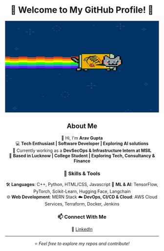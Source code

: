 <div align="center">

# 🚀 Welcome to My GitHub Profile! 🚀

<img src="https://raw.githubusercontent.com/AravCodes/AravCodes/main/safe_image.webp" width="800" height="300">

## About Me  
👋 Hi, I'm **Arav Gupta**  
💻 **Tech Enthusiast | Software Developer | Exploring AI solutions**  
🚀 Currently working as a **DevSecOps & Infrastructure Intern at MSIL**  
📍 **Based in Lucknow | College Student | Exploring Tech, Consultancy & Finance**  

### 🔧 Skills & Tools  
🛠️ **Languages**: C++, Python, HTML/CSS, Javascript
🤖 **ML & AI**: TensorFlow, PyTorch, Scikit-Learn, Hugging Face, Langchain  
🌐 **Web Development**: MERN Stack
☁️ **DevOps, CI/CD & Cloud**: AWS Cloud Services, Terraform, Docker, Jenkins

### 📫 Connect With Me  
🔗 [LinkedIn](https://linkedin.com/in/arav-gupta-porwal)  

---

⭐️ *Feel free to explore my repos and contribute!*  

</div>
